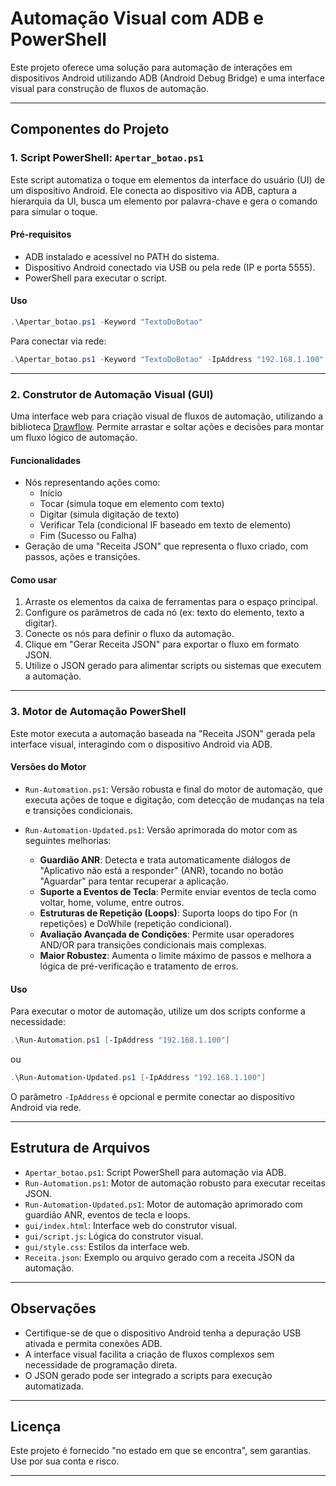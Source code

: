 # Automação Visual com ADB e PowerShell

Este projeto oferece uma solução para automação de interações em dispositivos Android utilizando ADB (Android Debug Bridge) e uma interface visual para construção de fluxos de automação.

---

## Componentes do Projeto

### 1. Script PowerShell: `Apertar_botao.ps1`

Este script automatiza o toque em elementos da interface do usuário (UI) de um dispositivo Android. Ele conecta ao dispositivo via ADB, captura a hierarquia da UI, busca um elemento por palavra-chave e gera o comando para simular o toque.

#### Pré-requisitos

- ADB instalado e acessível no PATH do sistema.
- Dispositivo Android conectado via USB ou pela rede (IP e porta 5555).
- PowerShell para executar o script.

#### Uso

```powershell
.\Apertar_botao.ps1 -Keyword "TextoDoBotao"
```

Para conectar via rede:

```powershell
.\Apertar_botao.ps1 -Keyword "TextoDoBotao" -IpAddress "192.168.1.100"
```

---

### 2. Construtor de Automação Visual (GUI)

Uma interface web para criação visual de fluxos de automação, utilizando a biblioteca [Drawflow](https://github.com/jerosoler/Drawflow). Permite arrastar e soltar ações e decisões para montar um fluxo lógico de automação.

#### Funcionalidades

- Nós representando ações como:
  - Início
  - Tocar (simula toque em elemento com texto)
  - Digitar (simula digitação de texto)
  - Verificar Tela (condicional IF baseado em texto de elemento)
  - Fim (Sucesso ou Falha)
- Geração de uma "Receita JSON" que representa o fluxo criado, com passos, ações e transições.

#### Como usar

1. Arraste os elementos da caixa de ferramentas para o espaço principal.
2. Configure os parâmetros de cada nó (ex: texto do elemento, texto a digitar).
3. Conecte os nós para definir o fluxo da automação.
4. Clique em "Gerar Receita JSON" para exportar o fluxo em formato JSON.
5. Utilize o JSON gerado para alimentar scripts ou sistemas que executem a automação.

---

### 3. Motor de Automação PowerShell

Este motor executa a automação baseada na "Receita JSON" gerada pela interface visual, interagindo com o dispositivo Android via ADB.

#### Versões do Motor

- `Run-Automation.ps1`: Versão robusta e final do motor de automação, que executa ações de toque e digitação, com detecção de mudanças na tela e transições condicionais.

- `Run-Automation-Updated.ps1`: Versão aprimorada do motor com as seguintes melhorias:
  - **Guardião ANR**: Detecta e trata automaticamente diálogos de "Aplicativo não está a responder" (ANR), tocando no botão "Aguardar" para tentar recuperar a aplicação.
  - **Suporte a Eventos de Tecla**: Permite enviar eventos de tecla como voltar, home, volume, entre outros.
  - **Estruturas de Repetição (Loops)**: Suporta loops do tipo For (n repetições) e DoWhile (repetição condicional).
  - **Avaliação Avançada de Condições**: Permite usar operadores AND/OR para transições condicionais mais complexas.
  - **Maior Robustez**: Aumenta o limite máximo de passos e melhora a lógica de pré-verificação e tratamento de erros.

#### Uso

Para executar o motor de automação, utilize um dos scripts conforme a necessidade:

```powershell
.\Run-Automation.ps1 [-IpAddress "192.168.1.100"]
```

ou

```powershell
.\Run-Automation-Updated.ps1 [-IpAddress "192.168.1.100"]
```

O parâmetro `-IpAddress` é opcional e permite conectar ao dispositivo Android via rede.

---

## Estrutura de Arquivos

- `Apertar_botao.ps1`: Script PowerShell para automação via ADB.
- `Run-Automation.ps1`: Motor de automação robusto para executar receitas JSON.
- `Run-Automation-Updated.ps1`: Motor de automação aprimorado com guardião ANR, eventos de tecla e loops.
- `gui/index.html`: Interface web do construtor visual.
- `gui/script.js`: Lógica do construtor visual.
- `gui/style.css`: Estilos da interface web.
- `Receita.json`: Exemplo ou arquivo gerado com a receita JSON da automação.

---

## Observações

- Certifique-se de que o dispositivo Android tenha a depuração USB ativada e permita conexões ADB.
- A interface visual facilita a criação de fluxos complexos sem necessidade de programação direta.
- O JSON gerado pode ser integrado a scripts para execução automatizada.

---

## Licença

Este projeto é fornecido "no estado em que se encontra", sem garantias. Use por sua conta e risco.

---
